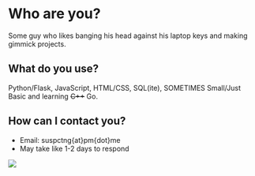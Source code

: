 # Who are you?
Some guy who likes banging his head against his laptop keys and making gimmick projects.

## What do you use?

Python/Flask, JavaScript, HTML/CSS, SQL(ite), SOMETIMES Small/Just Basic and learning ~~C++~~ Go.

## How can I contact you?

 - Email: suspctng{at}pm{dot}me
 - May take like 1-2 days to respond


 ![](https://raw.githubusercontent.com/suspecting/suspecting/main/github.png)
